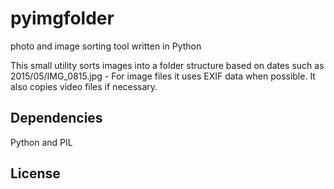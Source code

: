 # pyimgfolder
photo and image sorting tool written in Python

This small utility sorts images into a folder structure based on dates such as 2015/05/IMG_0815.jpg - For image files it uses EXIF data when possible. It also copies video files if necessary.

## Dependencies
Python and PIL

## License
